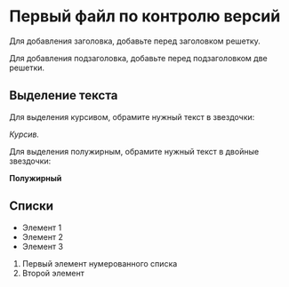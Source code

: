 # Первый файл по контролю версий

Для добавления заголовка, добавьте перед заголовком решетку.

Для добавления подзаголовка, добавьте перед подзаголовком две решетки.

## Выделение текста

Для выделения курсивом, обрамите нужный текст в звездочки:

*Курсив.*

Для выделения полужирным, обрамите нужный текст в двойные звездочки:

**Полужирный**

## Списки

* Элемент 1
* Элемент 2
* Элемент 3

1. Первый элемент нумерованного списка
2. Второй элемент

